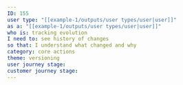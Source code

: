 ```yaml
---
ID: 155
user type: "[[example-1/outputs/user types/user|user]]"
as a: "[[example-1/outputs/user types/user|user]]"
who is: tracking evolution
I need to: see history of changes
so that: I understand what changed and why
category: core actions
theme: versioning
user journey stage:
customer journey stage:
---
```

